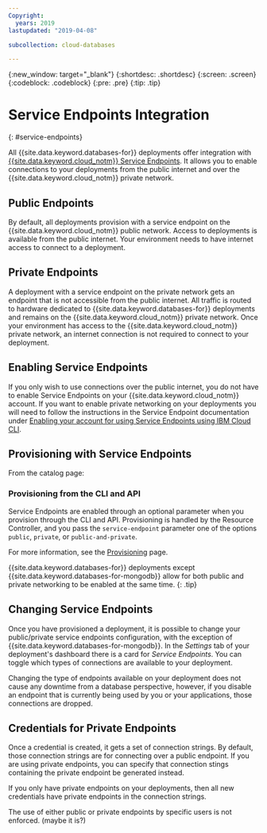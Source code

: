 ```yaml
---
Copyright:
  years: 2019
lastupdated: "2019-04-08"

subcollection: cloud-databases

---
```


{:new_window: target="_blank"}
{:shortdesc: .shortdesc}
{:screen: .screen}
{:codeblock: .codeblock}
{:pre: .pre}
{:tip: .tip}

# Service Endpoints Integration
{: #service-endpoints}

All {{site.data.keyword.databases-for}} deployments offer integration with [{{site.data.keyword.cloud_notm}} Service Endpoints](/docs/services/service-endpoint?topic=service-endpoint-about#about). It allows you to enable connections to your deployments from the public internet and over the {{site.data.keyword.cloud_notm}} private network.

## Public Endpoints

By default, all deployments provision with a service endpoint on the {{site.data.keyword.cloud_notm}} public network. Access to deployments is available from the public internet. Your environment needs to have internet access to connect to a deployment.

## Private Endpoints

A deployment with a service endpoint on the private network gets an endpoint that is not accessible from the public internet. All traffic is routed to hardware dedicated to {{site.data.keyword.databases-for}} deployments and remains on the {{site.data.keyword.cloud_notm}} private network. Once your environment has access to the {{site.data.keyword.cloud_notm}} private network, an internet connection is not required to connect to your deployment.

## Enabling Service Endpoints

If you only wish to use connections over the public internet, you do not have to enable Service Endpoints on your {{site.data.keyword.cloud_notm}} account. If you want to enable private networking on your deployments you will need to follow the instructions in the Service Endpoint documentation under [Enabling your account for using Service Endpoints using IBM Cloud CLI](/docs/services/service-endpoint?topic=service-endpoint-getting-started#cs_cli_install_steps).

## Provisioning with Service Endpoints

From the catalog page:

### Provisioning from the CLI and API

Service Endpoints are enabled through an optional parameter when you provision through the CLI and API. Provisioning is handled by the Resource Controller, and you pass the `service-endpoint` parameter one of the options `public`, `private`, or `public-and-private`. 

For more information, see the [Provisioning](/docs/services/cloud-databases?topic=cloud-databases-provisioning) page.

{{site.data.keyword.databases-for}} deployments except {{site.data.keyword.databases-for-mongodb}} allow for both public and private networking to be enabled at the same time.
{: .tip}

## Changing Service Endpoints

Once you have provisioned a deployment, it is possible to change your public/private service endpoints configuration, with the exception of {{site.data.keyword.databases-for-mongodb}}. In the _Settings_ tab of your deployment's dashboard there is a card for _Service Endpoints_. You can toggle which types of connections are available to your deployment.

Changing the type of endpoints available on your deployment does not cause any downtime from a database perspective, however, if you disable an endpoint that is currently being used by you or your applications, those connections are dropped.

## Credentials for Private Endpoints

Once a credential is created, it gets a set of connection strings. By default, those connection strings are for connecting over a public endpoint. If you are using private endpoints, you can specify that connection stings containing the private endpoint be generated instead.

If you only have private endpoints on your deployments, then all new credentials have private endpoints in the connection strings.

The use of either public or private endpoints by specific users is not enforced. (maybe it is?)